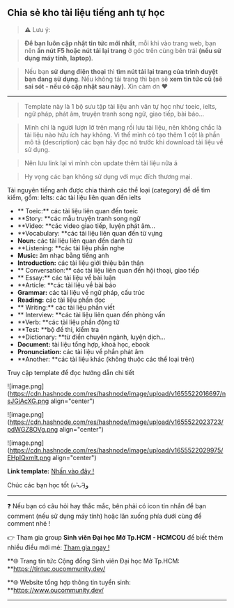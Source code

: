 ## Chia sẻ kho tài liệu tiếng anh tự học

> ⚠ Lưu ý: 

>**Để bạn luôn cập nhật tin tức mới nhất**, mỗi khi vào trang web, bạn nên **ấn nút F5 hoặc nút tải lại trang** ở góc trên cùng bên trái **(nếu sử dụng máy tính, laptop)**. 

>Nếu bạn **sử dụng điện thoại** thì **tìm nút tải lại trang của trình duyệt bạn đang sử dụng**. Nếu không tải trang thì bạn sẽ **xem tin tức cũ (sẽ sai sót - nếu có cập nhật sau này).** Xin cảm ơn ❤

---

> Template này là 1 bộ sưu tập tài liệu anh văn tự học như toeic, ielts, ngữ pháp, phát âm, truyện tranh song ngữ, giao tiếp, bài báo...

> Mình chỉ là người lượn lờ trên mạng rồi lưu tài liệu, nên không chắc là tài liệu nào hữu ích hay không. Vì thế mình có tạo thêm 1 cột là phần mô tả (description) các bạn hãy đọc nó trước khi download tài liệu về sử dụng.

> Nên lưu link lại vì mình còn update thêm tài liệu nữa á

>Hy vọng các bạn không sử dụng với mục đích thương mại.

Tài nguyên tiếng anh được chia thành các thể loại (category) đễ dễ tìm kiếm, gồm:
Ielts: các tài liệu liên quan đến ielts

- ** Toeic:** các tài liệu liên quan đến toeic
- **Story: **các mẫu truyện tranh song ngữ
- **Video: **các video giao tiếp, luyện phát âm...
- **Vocabulary: **các tài liệu liên quan đến từ vựng
- **Noun:** các tài liệu liên quan đến danh từ
- **Listening: **các tài liệu phần nghe
- **Music:** âm nhạc bằng tiếng anh
- **Introduction:** các tài liệu giới thiệu bản thân
- ** Conversation:** các tài liệu liên quan đến hội thoại, giao tiếp
- ** Essay:** các tài liệu về bài luận
- **Article: **các tài liệu về bài báo
- **Grammar:** các tài liệu về ngữ pháp, cấu trúc
- **Reading:** các tài liệu phần đọc
- ** Writing:** các tài liệu phần viết
- ** Interview: **các tài liệu liên quan đến phỏng vấn
- **Verb: **các tài liệu phần động từ
- **Test: **bộ đề thi, kiểm tra
- **Dictionary: **từ điển chuyên ngành, luyện dịch...
- **Document:** tài liệu tổng hợp, khoá học, ebook
- **Pronunciation:** các tài liệu về phần phát âm
- **Another: **các tài liệu khác (không thuộc các thể loại trên)

Truy cập template để đọc hướng dẫn chi tiết

![image.png](https://cdn.hashnode.com/res/hashnode/image/upload/v1655522016697/nsJGjAcXG.png align="center")

![image.png](https://cdn.hashnode.com/res/hashnode/image/upload/v1655522023723/pdWGZ8OVg.png align="center")

![image.png](https://cdn.hashnode.com/res/hashnode/image/upload/v1655522029975/EHpIQxmIt.png align="center")

**Link template:** [Nhấn vào đây !](https://thanhnamnguyen.notion.site/5872787ac81747d69ccf49cc501480f6)

Chúc các bạn học tốt (๑˃̵ᴗ˂̵)و

---

❓ Nếu bạn có câu hỏi hay thắc mắc, bên phải có icon tin nhắn để bạn comment (nếu sử dụng máy tính) hoặc lăn xuống phía dưới cùng để comment nhé !

👉 Tham gia group **Sinh viên Đại học Mở Tp.HCM - HCMCOU** để biết thêm nhiều điều mới mẻ: [Tham gia ngay !](https://www.facebook.com/groups/oumembers)

**🌐 Trang tin tức Cộng đồng Sinh viên Đại học Mở Tp.HCM: **https://tintuc.oucommunity.dev/

**🌐 Website tổng hợp thông tin tuyển sinh: **https://www.oucommunity.dev/

---
